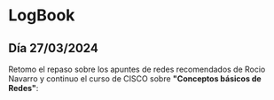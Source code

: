 # LogBook 
## Día 27/03/2024

Retomo el repaso sobre los apuntes de redes recomendados de Rocio Navarro y continuo el curso de CISCO sobre **"Conceptos básicos de Redes"**:



